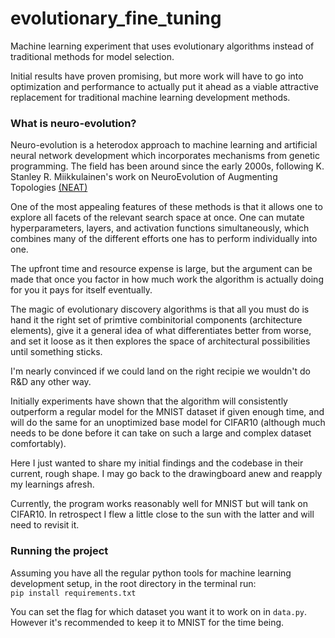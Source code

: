 # evolutionary_fine_tuning
Machine learning experiment that uses evolutionary algorithms instead of traditional methods for model selection.

Initial results have proven promising, but more work will have to go into optimization and performance to actually put it ahead as a viable attractive replacement for traditional machine learning development methods. 

### What is neuro-evolution? 

Neuro-evolution is a heterodox approach to machine learning and artificial neural network development which incorporates mechanisms from genetic programming. The field has been around since the early 2000s, following K. Stanley R. Miikkulainen's work on NeuroEvolution of Augmenting Topologies [(NEAT)](https://nn.cs.utexas.edu/downloads/papers/stanley.ec02.pdf)

One of the most appealing features of these methods is that it allows one to explore all facets of the relevant search space at once. One can mutate hyperparameters, layers, and activation functions simultaneously, which combines many of the different efforts one has to perform individually into one. 

The upfront time and resource expense is large, but the argument can be made that once you factor in how much work the algorithm is actually doing for you it pays for itself eventually. 

The magic of evolutionary discovery algorithms is that all you must do is hand it the right set of primtive combinitorial components (architecture elements), give it a general idea of what differentiates better from worse, and set it loose as it then explores the space of architectural possibilities until something sticks. 

I'm nearly convinced if we could land on the right recipie we wouldn't do R&D any other way.

Initially experiments have shown that the algorithm will consistently outperform a regular model for the MNIST dataset if given enough time, and will do the same for an unoptimized base model for CIFAR10 (although much needs to be done before it can take on such a large and complex dataset comfortably). 

Here I just wanted to share my initial findings and the codebase in their current, rough shape. I may go back to the drawingboard anew and reapply my learnings afresh. 

Currently, the program works reasonably well for MNIST but will tank on CIFAR10. In retrospect I flew a little close to the sun with the latter and will need to revisit it. 

### Running the project
Assuming you have all the regular python tools for machine learning development setup, in the root directory in the terminal run:  
```pip install requirements.txt```

You can set the flag for which dataset you want it to work on in ```data.py```. However it's recommended to keep it to MNIST for the time being.  
